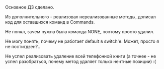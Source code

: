 Основное ДЗ сделано.

Из дополнительного - реализовал нереализованные методы, 
дописал код для оставшихся команд в Commands.

Не понял, зачем нужна была команда NONE, поэтому просто удалил.

Не могу понять, почему не работает default в switch'е. Может, просто я не постигдзен?..

Не успел реализовать удаление всей телефонной книги
(а точнее - не успел разобраться, почему метод удаляет только нечтные позиции) :(
